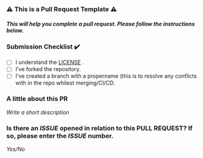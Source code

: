 ### :warning: This is a Pull Request Template :warning: 
##### This will help you complete a pull request. Please follow the instructions below.

### Submission Checklist :heavy_check_mark:
- [ ] I understand the [LICENSE](https://github.com/auth0/auth0.js/blob/master/LICENSE)  .<br>
- [ ] I've forked the repository.<br>
- [ ] I've created a branch with a propername (this is to resolve any conflicts with in the repo whilest merging/CI/CD.

### A little about this PR

*Write a short description*

### Is there an *ISSUE* opened in relation to this PULL REQUEST? If so, please enter the *ISSUE* number.

*Yes/No*

